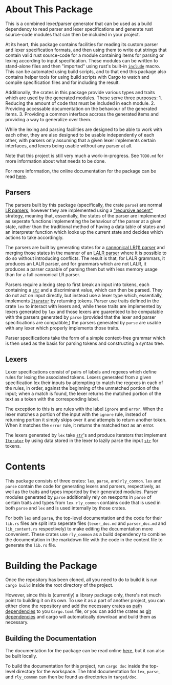 # About This Package

This is a combined lexer/parser generator that can be used as a build dependency to read
parser and lexer specifications and generate rust source-code modules that can then be
included in your project.

At its heart, this package contains facilities for reading its custom parser and lexer
specification formats, and then using them to write out strings that contain valid rust
source-code for a module containing items for parsing or lexing according to input
specification. These modules can be written to stand-alone files and then "imported" using
rust's built-in [`include`] macro. This can be automated using build scripts, and to that
end this package also contains helper tools for using build scripts with Cargo to watch
and compile specification files and for including the result.

Additionally, the crates in this package provide various types and traits which are used
by the generated modules. These serve three purposes: 1. Reducing the amount of code that
must be included in each module. 2. Providing accessable documentation on the behaviour of
the generated items. 3. Providing a common interface accross the generated items and
providing a way to generalize over them.

While the lexing and parsing facilities are designed to be able to work with each other,
they are also designed to be usable independently of each other, with parsers only
assuming that a given lexer implements certain interfaces, and lexers being usable without
any parser at all.

Note that this project is still very much a work-in-progress. See `TODO.md` for more
information about what needs to be done.

For more information, the online documentation for the package can be read [here].

## Parsers

The parsers built by this package (specifically, the crate `parse`) are normal [LR
parsers], however they are implemented using a ["recursive ascent"] strategy, meaning
that, essentially, the states of the parser are implemented as seperate functions
implementing the behaviour of the parser at a given state, rather than the traditional
method of having a data table of states and an interpreter function which looks up the
current state and decides which actions to take accordingly.

The parsers are built by generating states for a [cannonical LR(1) parser] and merging
those states in the manner of an [LALR parser] where it is possible to do so without
introducing conflicts. The result is that, for LALR grammars, it produces an LALR parser,
and for grammars which are not LALR, it produces a parser capable of parsing them but with
less memory usage than for a full cannonical LR parser.

Parsers require a lexing step to first break an input into tokens, each containing a
[`str`] and a discriminant value, which can then be parsed. They do not act on input
directly, but instead use a lexer type which, essentially, implements [`Iterator`] by
returning tokens. Parser use traits defined in the crate `lex` to interact with lexers
and, while these traits are implemented by lexers generated by `lex` and those lexers are
guarenteed to be compatable with the parsers generated by `parse` (provided that the lexer
and parser specifications are compatible,) the parsers generated by `parse` are usable
with any lexer which properly implements those traits.

Parser specifications take the form of a simple context-free grammar which is then used as
the basis for parsing tokens and constructing a syntax tree.

## Lexers

Lexer specifications consist of pairs of labels and regexes which define rules for lexing
the associated tokens. Lexers generated from a given specification lex their inputs by
attempting to match the regexes in each of the rules, in order, against the beginning of
the unmatched portion of the input; when a match is found, the lexer returns the matched
portion of the text as a token with the corresponding label.

The exception to this is are rules with the label `ignore` and `error`. When the lexer
matches a portion of the input with the `ignore` rule, instead of returning portion it
simply skips over it and attempts to return another token. When it matches the `error`
rule, it returns the matched text as an error.

The lexers generated by `lex` take [`str`]'s and produce iterators that implement
[`Iterator`] by using data stored in the lexer to lazily parse the input [`str`] for
tokens.

# Contents

This package consists of three crates: `lex`, `parse`, and `rly_common`. `lex` and `parse`
contain the code for generating lexers and parsers, respectively, as well as the traits
and types imported by their generated modules. Parser modules generated by `parse`
additionally rely on reexports in `parse` of certain traits and types from `lex`.
`rly_common` contains code that is used in both `parse` and `lex` and is used internally
by those crates.

For both `lex` and `parse`, the top-level documentation and the code for their `lib.rs`
files are split into seperate files (`lexer_doc.md` and `parser_doc.md` and
`lib_content.rs` respectively) to make editing the documentation more convenient. These
crates use `rly_common` as a build dependency to combine the documentation in the markdown
file with the code in the content file to generate the `lib.rs` file.

# Building the Package

Once the repository has been cloned, all you need to do to build it is run `cargo build`
inside the root directory of the project.

However, since this is (currently) a library package only, there's not much point to
building it on its own. To use it as a part of another project, you can either clone the
repository and add the necessary crates as [path dependencies] to you `Cargo.toml` file,
or you can add the crates as [git dependencies] and cargo will automatically download and
build them as necessary.

## Building the Documentation

The documentation for the package can be read online [here], but it can also be built
locally.

To build the documentation for this project, run `cargo doc` inside the top-level
directory for the workspace. The html documentation for `lex`, `parse`, and `rly_common`
can then be found as directories in `targed/doc`.



[`include`]: https://doc.rust-lang.org/std/macro.include.html
[here]: https://dsmcdermott.github.io/rly-docs/
[LR parsers]: https://en.wikipedia.org/wiki/LR_parser
["recursive ascent"]: https://en.wikipedia.org/wiki/Recursive_ascent_parser
[cannonical LR(1) parser]: https://en.wikipedia.org/wiki/Canonical_LR_parser
[LALR parser]: https://en.wikipedia.org/wiki/LALR_parser
[`str`]: https://doc.rust-lang.org/std/primitive.str.html
[`Iterator`]: https://doc.rust-lang.org/std/iter/trait.Iterator.html
[path dependencies]: file:///home/sam/.rustup/toolchains/stable-x86_64-unknown-linux-gnu/share/doc/rust/html/cargo/reference/specifying-dependencies.html#specifying-path-dependencies
[git dependencies]: file:///home/sam/.rustup/toolchains/stable-x86_64-unknown-linux-gnu/share/doc/rust/html/cargo/reference/specifying-dependencies.html#specifying-dependencies-from-git-repositories
